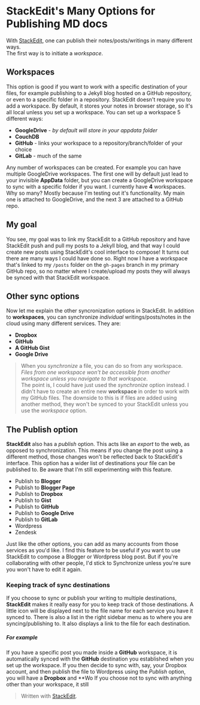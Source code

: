 # StackEdit's Many Options for Publishing MD docs

With [StackEdit](https://stackedit.io), one can publish their notes/posts/writings in many different ways.  
The first way is to initiate a *workspace*.  

## Workspaces
This option is good if you want to work with a specific destination of your files, for example publishing to a Jekyll blog hosted on a GitHub repository, or even to a specific folder in a repository.
StackEdit doesn't require you to add a workspace.  By default, it stores your notes in browser storage, so it's all local unless you set up a workspace.
You can set up a workspace 5 different ways:
* **GoogleDrive** - *by default will store in your appdata folder*
* **CouchDB**
* **GitHub** - links your workspace to a repository/branch/folder of your choice
* **GitLab** - much of the same

Any number of workspaces can be created.  For example you can have multiple GoogleDrive workspaces.  The first one will by default just lead to your invisible **AppData** folder, but you can create a GoogleDrive workspace to sync with a specific folder if you want.
I currently have **4** workspaces.  Why so many?  Mostly because I'm testing out it's functionality.  My main one is attached to GoogleDrive, and the next 3 are attached to a GitHub repo.
## My goal
You see, my goal was to link my StackEdit to a GitHub repository and have StackEdit push and pull my posts to a Jekyll blog, and that way I could create new posts using StackEdit's cool interface to compose!
It turns out there are many ways I could have done so.
Right now I have a workspace that's linked to my `/posts` folder on the `gh-pages` branch in my primary GitHub repo, so no matter where I create/upload my posts they will always be synced with that StackEdit workspace.
## Other sync options
Now let me explain the other syncronization options in StackEdit.
In addition to **workspaces**, you can synchronize *individual* writings/posts/notes in the cloud using many different services.  They are:
* **Dropbox**
* **GitHub**
* **A GitHub Gist**
*  **Google Drive**

>When you *synchronize* a file, you can do so from any workspace.  *Files from one workspace won't be accessible from another workspace unless you navigate to that workspace*.  
The point is, I could have just used the *synchronize* option instead.  I didn't have to create an entire new **workspace** in order to work with my GitHub files.  The downside to this is if files are added using another method, they won't be synced to your StackEdit unless you use the *workspace* option.

## The Publish option
**StackEdit** also has a *publish* option.  This acts like an *export* to the web, as opposed to synchronization.  This means if you change the post using a different method, those changes won't be reflected back to StackEdit's interface.  This option has a wider list of destinations your file can be published to.  Be aware that I'm still experimenting with this feature.
* Publish to **Blogger**
* Publish to **Blogger Page**
* Publish to **Dropbox**
* Publish to **Gist**
* Publish to **GitHub**
* Publish to **Google Drive**
* Publish to **GitLab**
* Wordpress
* Zendesk

Just like the other options, you can add as many accounts from those services as you'd like.
I find this feature to be useful if you want to use StackEdit to compose a Blogger or Wordpress blog post.  But if you're collaborating with other people, I'd stick to Synchronize unless you're sure you won't have to edit it again.

### Keeping track of sync destinations
If you choose to sync or publish your writing to multiple destinations, **StackEdit** makes it really easy for you to keep track of those destinations.  A little icon will be displayed next to the file name for each service you have it synced to.  There is also a list in the right sidebar menu as to where you are syncing/publishing to.  It also displays a link to the file for each destination.
##### For example
If you have a specific post you made inside a **GitHub** workspace, it is automatically synced with the **GitHub** destination you established when you set up the workspace.  If you then decide to sync with, say, your Dropbox account, and then publish the file to Wordpress using the *Publish* option, you will have a **Dropbox** and **Wo
If you choose not to sync with anything other than your workspace, it still







> Written with [StackEdit](https://stackedit.io/).
<!--stackedit_data:
eyJkaXNjdXNzaW9ucyI6eyJzWk4xbVprcThxa1BYaklWIjp7In
N0YXJ0IjoxNDg3LCJlbmQiOjE1NDEsInRleHQiOiJJdCB0dXJu
cyBvdXQgdGhlcmUgYXJlIG1hbnkgd2F5cyBJIGNvdWxkIGhhdm
UgZG9uZSBzby4ifX0sImNvbW1lbnRzIjp7IklHNUdOYU5UYUpH
WGhIcjYiOnsiZGlzY3Vzc2lvbklkIjoic1pOMW1aa3E4cWtQWG
pJViIsInN1YiI6ImdoOjY5NjczNjQwIiwidGV4dCI6ImNvdWxk
IGJlIGRlbGV0ZWQiLCJjcmVhdGVkIjoxNTk5MjU4NDU5OTY0fX
0sImhpc3RvcnkiOlstMTc3MDEwMjU3NF19
-->